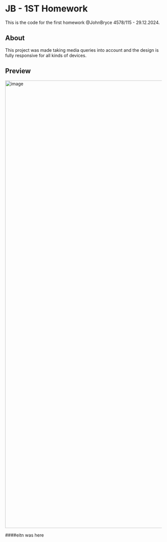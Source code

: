 # JB - 1ST Homework
This is the code for the first homework @JohnBryce 4578/115 - 29.12.2024.

## About
This project was made taking media queries into account and the design is fully responsive for all kinds of devices.

## Preview
<img width="1439" alt="image" src="https://github.com/user-attachments/assets/92d8d484-45d0-4ca8-b7b7-50994310e10a" />





####eitn was here
